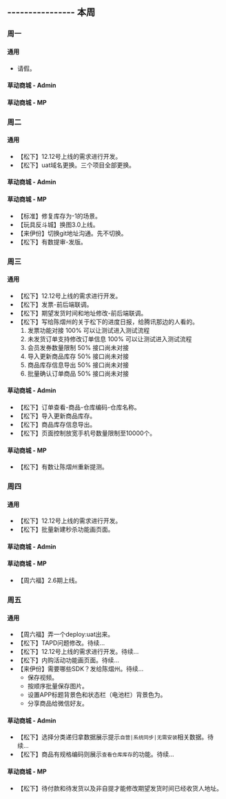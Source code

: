 ## ---------------- 本周

### 周一
#### 通用
* 请假。
#### 草动商城 - Admin
#### 草动商城 - MP

### 周二
#### 通用
* 【松下】12.12号上线的需求进行开发。
* 【松下】uat域名更换。三个项目全部更换。
#### 草动商城 - Admin
#### 草动商城 - MP
* 【标准】修复库存为-1的场景。
* 【玩具反斗城】换图3.0上线。
* 【来伊份】切换git地址沟通。先不切换。
* 【松下】有数提审-发版。

### 周三
#### 通用
* 【松下】12.12号上线的需求进行开发。
* 【松下】发票-前后端联调。
* 【松下】期望发货时间和地址修改-前后端联调。
* 【松下】写给陈熠州的关于松下的进度日报，给腾讯那边的人看的。
  1. 发票功能对接 100% 可以让测试进入测试流程
  2. 未发货订单支持修改订单信息 100% 可以让测试进入测试流程
  3. 会员发券数量限制 50% 接口尚未对接
  4. 导入更新商品库存 50% 接口尚未对接
  5. 商品库存信息导出 50% 接口尚未对接
  6. 批量确认订单商品 50% 接口尚未对接
#### 草动商城 - Admin
* 【松下】订单查看-商品-仓库编码-仓库名称。
* 【松下】导入更新商品库存。
* 【松下】商品库存信息导出。
* 【松下】页面控制放宽手机号数量限制至10000个。
#### 草动商城 - MP
* 【松下】有数让陈熠州重新提测。

### 周四
#### 通用
* 【松下】12.12号上线的需求进行开发。
* 【松下】批量新建秒杀功能画页面。
#### 草动商城 - Admin
#### 草动商城 - MP
* 【周六福】2.6期上线。

### 周五
#### 通用
* 【周六福】弄一个deploy:uat出来。
* 【松下】TAPD问题修改。待续...
* 【松下】12.12号上线的需求进行开发。待续...
* 【松下】内购活动功能画页面。待续...
* 【来伊份】需要哪些SDK？发给陈熠州。待续...
  - 保存视频。
  - 按顺序批量保存图片。
  - 设置APP标题背景色和状态栏（电池栏）背景色为。
  - 分享商品给微信好友。
#### 草动商城 - Admin
* 【松下】选择分类递归拿数据展示提示`自营|系统同步|无需安装`相关数据。待续...
* 【松下】商品有规格编码则展示`查看仓库库存`的功能。待续...
#### 草动商城 - MP
* 【松下】待付款和待发货以及非自提才能修改期望发货时间已经收货人地址。
